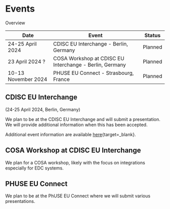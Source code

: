 # Events

Overview

Date | Event | Status 
-- | -- | -- 
24-25 April 2024 | CDISC EU Interchange - Berlin, Germany | Planned
23 April 2024 ? | COSA Workshop at CDISC EU Interchange - Berlin, Germany | Planned
10-13 November 2024 | PHUSE EU Connect - Strasbourg, France | Planned

## CDISC EU Interchange

(24-25 April 2024, Berlin, Germany)

We plan to be at the CDISC EU Interchange and will submit a presentation. We will provide additional information when this has been accepted.

Additional event information are available [here](https://www.cdisc.org/events/interchange/2024-cdisc-tmf-europe-interchange){target=_blank}.

## COSA Workshop at CDISC EU Interchange

We plan for a COSA workshop, likely with the focus on integrations especially for EDC systems.

## PHUSE EU Connect

We plan to be at the PhUSE EU Connect where we will submit various presentations.